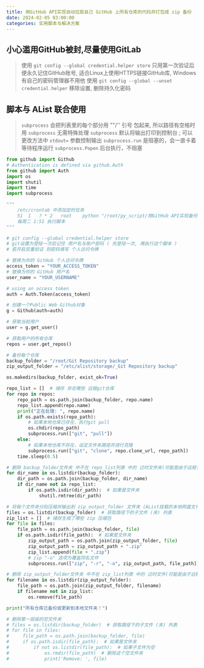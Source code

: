 ```yaml
---
title: 用GitHub API实现自动拉取自己 GitHub 上所有仓库的代码并打包成 zip 备份
date: 2024-02-05 03:00:00
categories: 实用脚本与解决方案
---
```


## 小心滥用GitHub被封,尽量使用GitLab

> 使用 ```git config --global credential.helper store``` 只用第一次验证后便永久记住GitHub账号, 适合Linux上使用HTTPS链接GitHub库, Windows有自己的密码管理器不用他
> 使用 ```git config --global --unset credential.helper``` 移除设置, 删除持久化密码

## 脚本与 AList 联合使用

> ```subprocess``` 会把列表里的每个部分用 ""/'' 引号 包起来, 所以路径有空格时用 ```subprocess``` 无需特殊处理
> ```subprocess``` 默认将输出打印到控制台 ; 可以更改方法中 ```stdout=``` 参数控制输出
> ```subprocess.run``` 是阻塞的，会一直卡着等待程序运行
> ```subprocess.Popen``` 后台执行，不阻塞

```python
from github import Github
# Authentication is defined via github.Auth
from github import Auth
import os
import shutil
import time
import subprocess

"""
    /etc/crontab 中添加定时任务
    51  1   ? * 2   root    python "/root/py_script/用GitHub API实现备份自己GitHub上所有仓库的代码.py" >/dev/null 2>&1
    每周二 1:51 执行脚本
"""

# git config --global credential.helper store
# git设置为登陆一次后记住 用户名与账户密码 ( 先登陆一次, 再执行这个脚本 )
# 若开启双重验证 则密码填写 个人访问令牌

# 替换为你的 GitHub 个人访问令牌
access_token = "YOUR_ACCESS_TOKEN"
# 替换为你的 GitHub 用户名
user_name = "YOUR_USERNAME"

# using an access token
auth = Auth.Token(access_token)

# 创建一个Public Web Github对象
g = Github(auth=auth)

# 获取当前用户
user = g.get_user()

# 获取用户的所有仓库
repos = user.get_repos()

# 备份每个仓库
backup_folder = "/root/Git Repository backup"
zip_output_folder = "/etc/alist/storage/_Git Repository backup"

os.makedirs(backup_folder, exist_ok=True)

repo_list = []  # 储存 存在哪些 远程git仓库
for repo in repos:
    repo_path = os.path.join(backup_folder, repo.name)
    repo_list.append(repo.name)
    print("正在处理: ", repo.name)
    if os.path.exists(repo_path):
        # 如果本地仓库已存在，执行git pull
        os.chdir(repo_path)
        subprocess.run(["git", "pull"])
    else:
        # 如果本地仓库不存在，设定文件夹路径并进行克隆
        subprocess.run(["git", "clone", repo.clone_url, repo_path])
    time.sleep(0.5)

# 删除 backup_folder文件夹 中不在 repo_list列表 中的 过时文件夹(可能是由于远程仓库改名字导致的)
for dir_name in os.listdir(backup_folder):
    dir_path = os.path.join(backup_folder, dir_name)
    if dir_name not in repo_list:
        if os.path.isdir(dir_path):  # 如果是文件夹
            shutil.rmtree(dir_path)

# 将每个文件夹分别压缩并输出到 zip_output_folder 文件夹 (AList挂载的本地网盘文件夹)
files = os.listdir(backup_folder)  # 获取路径下的子文件 (夹) 列表
zip_list = []  # 储存生成了哪些 zip 压缩包
for file in files:
    file_path = os.path.join(backup_folder, file)
    if os.path.isdir(file_path):  # 如果是文件夹
        zip_output_path = os.path.join(zip_output_folder, file)
        zip_output_path = zip_output_path + ".zip"
        zip_list.append(file + ".zip")
        # zip "-o" 选项为覆盖同名文件
        subprocess.run(["zip", "-r", "-o", zip_output_path, file_path])

# 删除 zip_output_folder文件夹 中不在 zip_list列表 中的 过时文件(可能是由于远程仓库改名字导致的)
for filename in os.listdir(zip_output_folder):
    file_path = os.path.join(zip_output_folder, filename)
    if filename not in zip_list:
        os.remove(file_path)

print("所有仓库已备份或更新到本地文件夹！")

# 删除第一层级的空文件夹
# files = os.listdir(backup_folder)  # 获取路径下的子文件 (夹) 列表
# for file in files:
#     file_path = os.path.join(backup_folder, file)
#     if os.path.isdir(file_path):  # 如果是文件夹
#         if not os.listdir(file_path):  # 如果子文件为空
#             os.rmdir(file_path)  # 删除这个空文件夹
#             print('Remove: ', file)
```
